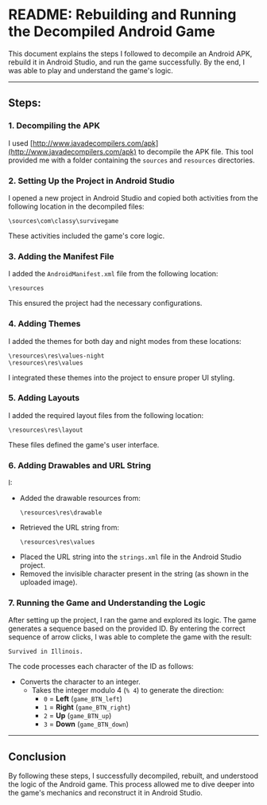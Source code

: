 # README: Rebuilding and Running the Decompiled Android Game

This document explains the steps I followed to decompile an Android APK, rebuild it in Android Studio, and run the game successfully. By the end, I was able to play and understand the game's logic.

---

## Steps:

### 1. Decompiling the APK
I used [http://www.javadecompilers.com/apk](http://www.javadecompilers.com/apk) to decompile the APK file. This tool provided me with a folder containing the `sources` and `resources` directories.

### 2. Setting Up the Project in Android Studio
I opened a new project in Android Studio and copied both activities from the following location in the decompiled files:
```
\sources\com\classy\survivegame
```
These activities included the game's core logic.

### 3. Adding the Manifest File
I added the `AndroidManifest.xml` file from the following location:
```
\resources
```
This ensured the project had the necessary configurations.

### 4. Adding Themes
I added the themes for both day and night modes from these locations:
```
\resources\res\values-night
\resources\res\values
```
I integrated these themes into the project to ensure proper UI styling.

### 5. Adding Layouts
I added the required layout files from the following location:
```
\resources\res\layout
```
These files defined the game's user interface.

### 6. Adding Drawables and URL String
I:
- Added the drawable resources from:
  ```
  \resources\res\drawable
  ```
- Retrieved the URL string from:
  ```
  \resources\res\values
  ```
- Placed the URL string into the `strings.xml` file in the Android Studio project.
- Removed the invisible character present in the string (as shown in the uploaded image).

### 7. Running the Game and Understanding the Logic
After setting up the project, I ran the game and explored its logic. The game generates a sequence based on the provided ID. By entering the correct sequence of arrow clicks, I was able to complete the game with the result:
```
Survived in Illinois.
```
The code processes each character of the ID as follows:

  - Converts the character to an integer.
    - Takes the integer modulo 4 (`% 4`) to generate the direction:
      - `0` = **Left** (`game_BTN_left`)
      - `1` = **Right** (`game_BTN_right`)
      - `2` = **Up** (`game_BTN_up`)
      - `3` = **Down** (`game_BTN_down`)

---

## Conclusion
By following these steps, I successfully decompiled, rebuilt, and understood the logic of the Android game. This process allowed me to dive deeper into the game's mechanics and reconstruct it in Android Studio.

